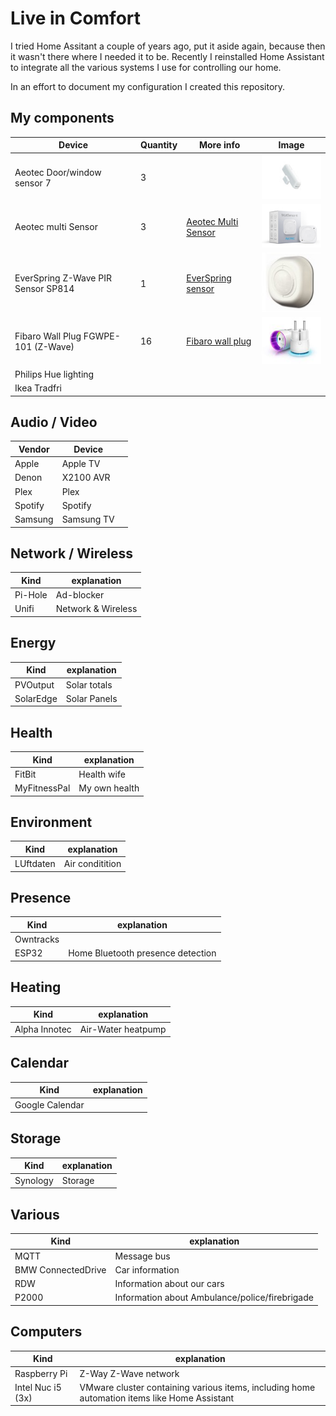 # Live in Comfort
I tried Home Assitant a couple of years ago, put it aside again, because then it wasn't there where I needed it to be.
Recently I reinstalled Home Assistant to integrate all the various systems I use for controlling our home.

In an effort to document my configuration I created this repository.


## My components

Device | Quantity | More info | Image 
--- | --- | --- | ---
Aeotec Door/window sensor 7| 3 | | ![Aeotec Door/Window sensor](www/images/README/aeotec-windowsensor.jpg)
Aeotec multi Sensor| 3 | [Aeotec Multi Sensor ](https://aeotec.com/z-wave-sensor/) | ![Aeotec multisensor](www/images/README/aeotec-multisensor.jpg)
EverSpring Z-Wave PIR Sensor SP814  | 1 | [EverSpring sensor](http://www.everspring.com/portfolio-item/sp814-lens-changeable-pir-detector/) | ![EverSpring PIR Sensor](www/images/README/everspring-sensor.jpg)
Fibaro Wall Plug FGWPE-101 (Z-Wave)| 16 | [Fibaro wall plug](https://www.fibaro.com/en/products/wall-plug/) | ![Fibaro wall plug](www/images/README/fibaro-wallplug.jpg "Fibaro wall plug")
Philips Hue lighting | |
Ikea Tradfri | |


## Audio / Video

Vendor | Device | |
--- | --- | --- 
Apple | Apple TV |  | 
Denon |  X2100 AVR | 
Plex | Plex |
Spotify | Spotify |
Samsung | Samsung TV |

## Network / Wireless
Kind | explanation
--- | --- 
Pi-Hole | Ad-blocker
Unifi | Network & Wireless


## Energy
Kind | explanation
--- | --- 
PVOutput | Solar totals
SolarEdge | Solar Panels

## Health
Kind | explanation
--- | --- 
FitBit | Health wife
MyFitnessPal | My own health

## Environment
Kind | explanation
--- | --- 
LUftdaten | Air conditition



## Presence
Kind | explanation
--- | --- 
Owntracks |
ESP32 | Home Bluetooth presence detection

## Heating
Kind | explanation
--- | --- 
Alpha Innotec | Air-Water heatpump


## Calendar
Kind | explanation
--- | --- 
Google Calendar |


## Storage
Kind | explanation
--- | --- 
Synology | Storage


## Various
Kind | explanation
--- | --- 
MQTT | Message bus
BMW ConnectedDrive | Car information
RDW | Information about our cars
P2000 | Information about Ambulance/police/firebrigade


## Computers
Kind | explanation
--- | --- 
Raspberry Pi | Z-Way Z-Wave network
Intel Nuc i5 (3x) | VMware cluster containing various items, including home automation items like Home Assistant
